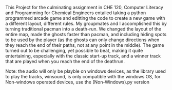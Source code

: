 This Project for the culminating assignment in CHE 120, Computer Literacy and Programming for Chemical Engineers entailed taking a python programmed arcade game and editting the code to create a new game with a different layout, different rules. My groupmates and I accomplished this by turning traditional pacman into a death-run. We changed the layout of the entire map, made the ghosts faster than pacman, and including hiding spots to be used by the player (as the ghosts can only change directions when they reach the end of their paths, not at any point in the middle). The game turned out to be challenging, yet possible to beat, making it quite entertaining, especially with the classic start-up track, and a winner track that are played when you reach the end of the deathrun. 

Note: the audio will only be playble on windows devices, as the library used to play the tracks, winsound, is only compatible with the windows OS, for Non-windows operated devices, use the (Non-Windows).py version
